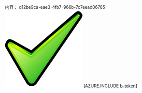 内容： d12be9ca-eae3-4fb7-966b-7c7eead06785![图像](307ac69d-e065-4eb8-8667-8bbc13fc5ca5.png)
[AZURE.INCLUDE [b-token](75177f90-fc6a-4094-9dbc-e2a9fe4e5459.md)]
